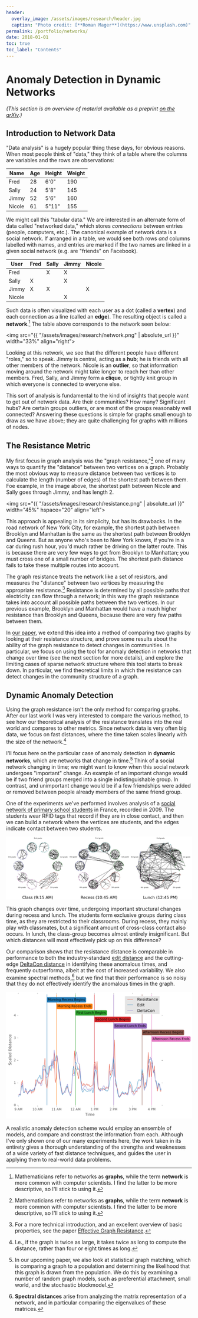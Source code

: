 ```yaml
---
header:
  overlay_image: /assets/images/research/header.jpg
  caption: "Photo credit: [**Roman Mager**](https://www.unsplash.com)"
permalink: /portfolio/networks/
date: 2018-01-01
toc: true
toc_label: "Contents"
---
```


# Anomaly Detection in Dynamic Networks

*(This section is an overview of material available as a preprint [on the arXiv][1].)*

## Introduction to Network Data

"Data analysis" is a hugely popular thing these days, for obvious reasons. When
most people think of "data," they think of a table where the columns are
variables and the rows are observations:

Name   | Age | Height | Weight
-------|-----|--------|-------
Fred   | 28  | 6'0"   | 190
Sally  | 24  | 5'8"   | 145
Jimmy  | 52  | 5'6"   | 160
Nicole | 61  | 5"11"  | 155

We might call this "tabular data." We are interested in an alternate form of
data called "networked data," which stores *connections* between entries
(people, computers, etc.). The canonical example of network data is a social
network. If arranged in a table, we would see both rows *and* columns labelled
with names, and entries are marked if the two names are linked in a given social
network (e.g. are "friends" on Facebook).

User   | Fred | Sally | Jimmy | Nicole
-------|------|-------|-------|-------
Fred   |      | X     | X     |
Sally  | X    |       | X     |
Jimmy  | X    | X     |       | X
Nicole |      |       |  X    | 

Such data is often visualized with each user as a dot (called a **vertex**) and
each connection as a line (called an **edge**). The resulting object is called a
**network**.[^fnote1] The table above corresponds to the network seen below:

<img src="{{ "/assets/images/research/network.png" | absolute_url }}"
width="33%" align="right">

Looking at this network, we see that the different people have different
"roles," so to speak. Jimmy is central, acting as a **hub**; he is friends with
all other members of the network. Nicole is an **outlier**, so that information
moving around the network might take longer to reach her than other
members. Fred, Sally, and Jimmy form a **clique**, or tightly knit group in which
everyone is connected to everyone else.

This sort of analysis is fundamental to the kind of insights that people want to
get out of network data. Are their communities? How many? Significant hubs? Are certain
groups outliers, or are most of the groups reasonably well connected? Answering
these questions is simple for graphs small enough to draw as we have above; they
are quite challenging for graphs with millions of nodes.

## The Resistance Metric

My first focus in graph analysis was the "graph resistance,"[^fnote1] one of
many ways to quantify the "distance" between two vertices on a graph. Probably
the most obvious way to measure distance between two vertices is to calculate
the length (number of edges) of the shortest path between them. Foe example, in
the image above, the shortest path between Nicole and Sally goes through Jimmy,
and has length 2.

<img src="{{ "/assets/images/research/resistance.png" | absolute_url }}"
width="45%" hspace="20" align="left">

This approach is appealing in its simplicity, but has its drawbacks. In the road
network of New York City, for example, the shortest path between Brooklyn and
Manhattan is the same as the shortest path between Brooklyn and Queens. But as
anyone who's been to New York knows, if you're in a car during rush hour, you'd
much rather be driving on the latter route. This is because there are very few
ways to get from Brooklyn to Manhattan; you must cross one of a small number of
bridges. The shortest path distance fails to take these multiple routes into
account. 

The graph resistance treats the network like a set of resistors, and measures
the "distance" between two vertices by measuring the appropriate
resistance.[^fnote2] Resistance is determined by all possible paths that electricity can
flow through a network; in this way the graph resistance takes into account all
possible paths between the two vertices. In our previous example, Brooklyn and
Manhattan would have a much higher resistance than Brooklyn and Queens, because
there are very few paths between them.

In [our paper][1], we extend this idea into a method of comparing two graphs by
looking at their resistance structure, and prove some results about the ability
of the graph resistance to detect changes in communities. In particular, we
focus on using the tool for anomaly detection in networks that change over time
(see the next section for more details), and explore the limiting cases of
sparse network structure where this tool starts to break down. In particular, we
find theoretical limits in which the resistance can detect changes in the
community structure of a graph.


## Dynamic Anomaly Detection 

Using the graph resistance isn't the only method for comparing graphs. After our
last work I was very interested to compare the various method, to see how our
theoretical analysis of the resistance translates into the real world and
compares to other metrics. Since network data is very often big data, we focus
on fast distances, where the time taken scales linearly with the size of the network.[^fnote5]

I'll focus here on the particular case of anomaly detection in **dynamic
networks**, which are networks that change in time.[^fnote3] Think of a social network
changing in time; we might want to know when this social network undergoes
"important" change. An example of an important change would be if two friend
groups merged into a single indistinguishable group. In contrast, and
unimportant change would be if a few friendships were added or removed between
people already members of the same friend group.

One of the experiments we've performed involves analysis of a [social network of
primary school students][2] in France, recorded in 2009. The students wear RFID
tags that record if they are in close contact, and then we can build a network
where the vertices are students, and the edges indicate contact between two
students.

![Primary School Graphs](/assets/images/research/class_graphs.png)

This graph changes over time, undergoing important structural changes during
recess and lunch. The students form exclusive groups during class time, as they
are restricted to their classrooms. During recess, they mainly play with
classmates, but a significant amount of cross-class contact also occurs. In
lunch, the class-group becomes almost entirely insignificant. But which
distances will most effectively pick up on this difference?

Our comparison shows that the resistance distance is comparable in performance
to both the industry-standard [edit distance][3] and the cutting-edge
[DeltaCon distance][4] in identifying these anomalous times, and frequently
outperforma, albeit at the cost of increased variability. We also examine
spectral methods,[^fnote4] but we find that their performance is so noisy that
they do not effectively identify the anomalous times in the graph.

![Distance Comparison](/assets/images/research/school_distances.png)

A realistic anomaly detection scheme would employ an ensemble of models, and
compare and constrast the information from each. Although I've only shown one of
our many experiments here, the work taken in its entirety gives a thorough
understanding of the strengths and weaknesses of a wide variety of fast distance
techniques, and guides the user in applying them to real-world data problems.


[^fnote1]: Mathematicians refer to networks as **graphs**, while the term
    **network** is more common with computer scientists. I find the latter to be
    more descriptive, so I'll stick to using it.
	
[^fnote2]: For a more technical introduction, and an excellent overview of basic
    properties, see the paper
    [Effective Graph Resistance](https://www.nas.ewi.tudelft.nl/people/Piet/papers/LAA_2011_EffectiveResistance.pdf).

[^fnote3]: In our upcoming paper, we also look at statistical graph matching,
    which is comparing a graph to a population and determining the likelihood
    that this graph is drawn from the population. We do this by examining a
    number of random graph models, such as preferential attachment, small world,
    and the stochastic blockmodel.
	
[^fnote4]: **Spectral distances** arise from analyzing the matrix representation
    of a network, and in particular comparing the eigenvalues of these matrices.

[^fnote5]: I.e., if the graph is twice as large, it takes twice as long to
    compute the distance, rather than four or eight times as long.

[1]: https://arxiv.org/abs/1707.07362

[2]: http://www.sociopatterns.org/datasets/primary-school-temporal-network-data/

[3]: https://en.wikipedia.org/wiki/Graph_edit_distance

[4]: https://arxiv.org/abs/1304.4657
